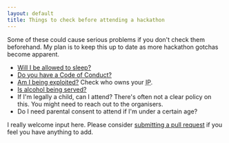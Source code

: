 ```yaml
---
layout: default
title: Things to check before attending a hackathon
---
```


Some of these could cause serious problems if you don't check them beforehand.
My plan is to keep this up to date as more hackathon gotchas become apparent.

* [Will I be allowed to sleep?](https://twitter.com/jamesbrks/status/528297506976059392)
* [Do you have a Code of Conduct?](https://www.ashedryden.com/blog/codes-of-conduct-101-faq)
* [Am I being exploited?](http://jamiemsmyth.blogspot.co.uk/2013/01/corporate-hackathons-fine-line-between.html) Check who owns your <abbr title="Intellectual Property">IP</abbr>.
* [Is alcohol being served?](https://modelviewculture.com/pieces/alcohol-and-inclusivity-planning-tech-events-with-non-alcoholic-options)
* If I'm legally a child, can I attend? There's often not a clear policy on this. You might need to reach out to the organisers.
* Do I need parental consent to attend if I'm under a certain age?

I really welcome input here. Please consider [submitting a pull request](https://github.com/penman/penman.github.com/edit/master/_posts/2014-10-31-prehackathon.md) if you feel you have anything to add.

